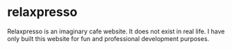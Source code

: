 # relaxpresso
Relaxpresso is an imaginary cafe website.
It does not exist in real life. I have only built this website for fun and professional development purposes.
